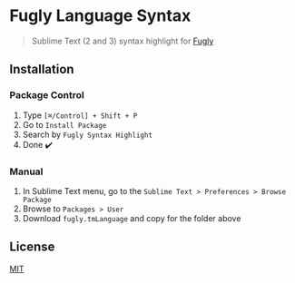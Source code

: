 # Fugly Language Syntax

> Sublime Text (2 and 3) syntax highlight for [Fugly](https://github.com/pablo-cabrera/fugly-js)

## Installation

### Package Control

1. Type `[⌘/Control] + Shift + P`
2. Go to `Install Package`
3. Search by `Fugly Syntax Highlight`
4. Done ✔️

### Manual

1. In Sublime Text menu, go to the `Sublime Text > Preferences > Browse Package`
2. Browse to `Packages > User`
3. Download `fugly.tmLanguage` and copy for the folder above

## License

[MIT](https://github.com/diogomoretti/MITLicense)
